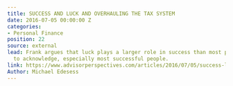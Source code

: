 ```yaml
---
title: SUCCESS AND LUCK AND OVERHAULING THE TAX SYSTEM
date: 2016-07-05 00:00:00 Z
categories:
- Personal Finance
position: 22
source: external
lead: Frank argues that luck plays a larger role in success than most people are willing
  to acknowledge, especially most successful people.
link: https://www.advisorperspectives.com/articles/2016/07/05/success-luck-and-overhauling-the-tax-system
Author: Michael Edesess
---
```


